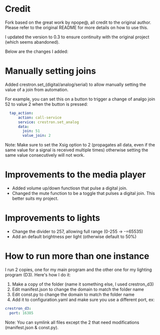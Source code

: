 # Credit

Fork based on the great work by npope@, all credit to the original author. Please refer to the original README for more details on how to use this.

I updated the version to 0.3 to ensure continuity with the original project (which seems abandoned).

Below are the changes I added:

# Manually setting joins
Added crestron.set_(digital/analog/serial) to allow manually setting the value of a join from automation.

For example, you can set this on a button to trigger a change of analgo join 52 to value 2 when the button is pressed:

```yaml
  tap_action:
      action: call-service
      service: crestron.set_analog
      data:
        join: 51
        value_join: 2
```

Note: Make sure to set the Xsig option to 2 (propagates all data, even if the same value for a signal is received multiple times) otherwise setting the same value consecutively will not work.

# Improvements to the media player
- Added volume up/down functiosn that pulse a digital join.
- Changed the mute function to be a toggle that pulses a digital join. This better suits my project.

# Improvements to lights
- Change the divider to 257, allowing full range (0-255 -> -=65535)
- Add an default brightness per light (otherwise default to 50%)

# How to run more than one instance
I run 2 copies, one for my main program and the other one for my lighting program (D3). Here's how I do it:
1. Make a copy of the folder (name it something else, I used crestron_d3)
2. Edit manifest.json to change the domain to match the folder name
3. Edit const.py to change the domain to match the folder name
4. Add it to configuration.yaml and make sure you use a different port, ex:
```yaml
crestron_d3:
  port: 16385
```

Note: You can symlink all files except the 2 that need modifications (manifest.json & const.py).
